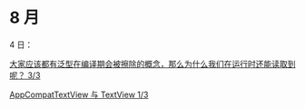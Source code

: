 # 8 月

4 日：

[大家应该都有泛型在编译期会被擦除的概念，那么为什么我们在运行时还能读取到呢？ 3/3](https://www.wanandroid.com/wenda/show/8821)

[AppCompatTextView 与 TextView 1/3](https://www.wanandroid.com/wenda/show/8832)

